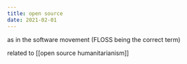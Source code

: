 ```yaml
---
title: open source
date: 2021-02-01
---
```


as in the software movement (FLOSS being the correct term)

related to [[open source humanitarianism]]